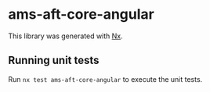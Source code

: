 # ams-aft-core-angular

This library was generated with [Nx](https://nx.dev).

## Running unit tests

Run `nx test ams-aft-core-angular` to execute the unit tests.

